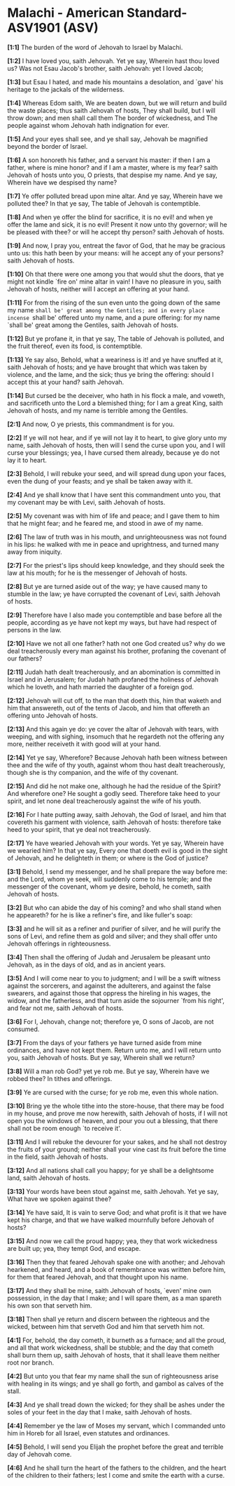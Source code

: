 # Malachi - American Standard-ASV1901 (ASV)

**[1:1]** The burden of the word of Jehovah to Israel by Malachi.

**[1:2]** I have loved you, saith Jehovah. Yet ye say, Wherein hast thou loved us? Was not Esau Jacob's brother, saith Jehovah: yet I loved Jacob;

**[1:3]** but Esau I hated, and made his mountains a desolation, and `gave' his heritage to the jackals of the wilderness.

**[1:4]** Whereas Edom saith, We are beaten down, but we will return and build the waste places; thus saith Jehovah of hosts, They shall build, but I will throw down; and men shall call them The border of wickedness, and The people against whom Jehovah hath indignation for ever.

**[1:5]** And your eyes shall see, and ye shall say, Jehovah be magnified beyond the border of Israel.

**[1:6]** A son honoreth his father, and a servant his master: if then I am a father, where is mine honor? and if I am a master, where is my fear? saith Jehovah of hosts unto you, O priests, that despise my name. And ye say, Wherein have we despised thy name?

**[1:7]** Ye offer polluted bread upon mine altar. And ye say, Wherein have we polluted thee? In that ye say, The table of Jehovah is contemptible.

**[1:8]** And when ye offer the blind for sacrifice, it is no evil! and when ye offer the lame and sick, it is no evil! Present it now unto thy governor; will he be pleased with thee? or will he accept thy person? saith Jehovah of hosts.

**[1:9]** And now, I pray you, entreat the favor of God, that he may be gracious unto us: this hath been by your means: will he accept any of your persons? saith Jehovah of hosts.

**[1:10]** Oh that there were one among you that would shut the doors, that ye might not kindle `fire on' mine altar in vain! I have no pleasure in you, saith Jehovah of hosts, neither will I accept an offering at your hand.

**[1:11]** For from the rising of the sun even unto the going down of the same my name `shall be' great among the Gentiles; and in every place incense `shall be' offered unto my name, and a pure offering: for my name `shall be' great among the Gentiles, saith Jehovah of hosts.

**[1:12]** But ye profane it, in that ye say, The table of Jehovah is polluted, and the fruit thereof, even its food, is contemptible.

**[1:13]** Ye say also, Behold, what a weariness is it! and ye have snuffed at it, saith Jehovah of hosts; and ye have brought that which was taken by violence, and the lame, and the sick; thus ye bring the offering: should I accept this at your hand? saith Jehovah.

**[1:14]** But cursed be the deceiver, who hath in his flock a male, and voweth, and sacrificeth unto the Lord a blemished thing; for I am a great King, saith Jehovah of hosts, and my name is terrible among the Gentiles.

**[2:1]** And now, O ye priests, this commandment is for you.

**[2:2]** If ye will not hear, and if ye will not lay it to heart, to give glory unto my name, saith Jehovah of hosts, then will I send the curse upon you, and I will curse your blessings; yea, I have cursed them already, because ye do not lay it to heart.

**[2:3]** Behold, I will rebuke your seed, and will spread dung upon your faces, even the dung of your feasts; and ye shall be taken away with it.

**[2:4]** And ye shall know that I have sent this commandment unto you, that my covenant may be with Levi, saith Jehovah of hosts.

**[2:5]** My covenant was with him of life and peace; and I gave them to him that he might fear; and he feared me, and stood in awe of my name.

**[2:6]** The law of truth was in his mouth, and unrighteousness was not found in his lips: he walked with me in peace and uprightness, and turned many away from iniquity.

**[2:7]** For the priest's lips should keep knowledge, and they should seek the law at his mouth; for he is the messenger of Jehovah of hosts.

**[2:8]** But ye are turned aside out of the way; ye have caused many to stumble in the law; ye have corrupted the covenant of Levi, saith Jehovah of hosts.

**[2:9]** Therefore have I also made you contemptible and base before all the people, according as ye have not kept my ways, but have had respect of persons in the law.

**[2:10]** Have we not all one father? hath not one God created us? why do we deal treacherously every man against his brother, profaning the covenant of our fathers?

**[2:11]** Judah hath dealt treacherously, and an abomination is committed in Israel and in Jerusalem; for Judah hath profaned the holiness of Jehovah which he loveth, and hath married the daughter of a foreign god.

**[2:12]** Jehovah will cut off, to the man that doeth this, him that waketh and him that answereth, out of the tents of Jacob, and him that offereth an offering unto Jehovah of hosts.

**[2:13]** And this again ye do: ye cover the altar of Jehovah with tears, with weeping, and with sighing, insomuch that he regardeth not the offering any more, neither receiveth it with good will at your hand.

**[2:14]** Yet ye say, Wherefore? Because Jehovah hath been witness between thee and the wife of thy youth, against whom thou hast dealt treacherously, though she is thy companion, and the wife of thy covenant.

**[2:15]** And did he not make one, although he had the residue of the Spirit? And wherefore one? He sought a godly seed. Therefore take heed to your spirit, and let none deal treacherously against the wife of his youth.

**[2:16]** For I hate putting away, saith Jehovah, the God of Israel, and him that covereth his garment with violence, saith Jehovah of hosts: therefore take heed to your spirit, that ye deal not treacherously.

**[2:17]** Ye have wearied Jehovah with your words. Yet ye say, Wherein have we wearied him? In that ye say, Every one that doeth evil is good in the sight of Jehovah, and he delighteth in them; or where is the God of justice?

**[3:1]** Behold, I send my messenger, and he shall prepare the way before me: and the Lord, whom ye seek, will suddenly come to his temple; and the messenger of the covenant, whom ye desire, behold, he cometh, saith Jehovah of hosts.

**[3:2]** But who can abide the day of his coming? and who shall stand when he appeareth? for he is like a refiner's fire, and like fuller's soap:

**[3:3]** and he will sit as a refiner and purifier of silver, and he will purify the sons of Levi, and refine them as gold and silver; and they shall offer unto Jehovah offerings in righteousness.

**[3:4]** Then shall the offering of Judah and Jerusalem be pleasant unto Jehovah, as in the days of old, and as in ancient years.

**[3:5]** And I will come near to you to judgment; and I will be a swift witness against the sorcerers, and against the adulterers, and against the false swearers, and against those that oppress the hireling in his wages, the widow, and the fatherless, and that turn aside the sojourner `from his right', and fear not me, saith Jehovah of hosts.

**[3:6]** For I, Jehovah, change not; therefore ye, O sons of Jacob, are not consumed.

**[3:7]** From the days of your fathers ye have turned aside from mine ordinances, and have not kept them. Return unto me, and I will return unto you, saith Jehovah of hosts. But ye say, Wherein shall we return?

**[3:8]** Will a man rob God? yet ye rob me. But ye say, Wherein have we robbed thee? In tithes and offerings.

**[3:9]** Ye are cursed with the curse; for ye rob me, even this whole nation.

**[3:10]** Bring ye the whole tithe into the store-house, that there may be food in my house, and prove me now herewith, saith Jehovah of hosts, if I will not open you the windows of heaven, and pour you out a blessing, that there shall not be room enough `to receive it'.

**[3:11]** And I will rebuke the devourer for your sakes, and he shall not destroy the fruits of your ground; neither shall your vine cast its fruit before the time in the field, saith Jehovah of hosts.

**[3:12]** And all nations shall call you happy; for ye shall be a delightsome land, saith Jehovah of hosts.

**[3:13]** Your words have been stout against me, saith Jehovah. Yet ye say, What have we spoken against thee?

**[3:14]** Ye have said, It is vain to serve God; and what profit is it that we have kept his charge, and that we have walked mournfully before Jehovah of hosts?

**[3:15]** And now we call the proud happy; yea, they that work wickedness are built up; yea, they tempt God, and escape.

**[3:16]** Then they that feared Jehovah spake one with another; and Jehovah hearkened, and heard, and a book of remembrance was written before him, for them that feared Jehovah, and that thought upon his name.

**[3:17]** And they shall be mine, saith Jehovah of hosts, `even' mine own possession, in the day that I make; and I will spare them, as a man spareth his own son that serveth him.

**[3:18]** Then shall ye return and discern between the righteous and the wicked, between him that serveth God and him that serveth him not.

**[4:1]** For, behold, the day cometh, it burneth as a furnace; and all the proud, and all that work wickedness, shall be stubble; and the day that cometh shall burn them up, saith Jehovah of hosts, that it shall leave them neither root nor branch.

**[4:2]** But unto you that fear my name shall the sun of righteousness arise with healing in its wings; and ye shall go forth, and gambol as calves of the stall.

**[4:3]** And ye shall tread down the wicked; for they shall be ashes under the soles of your feet in the day that I make, saith Jehovah of hosts.

**[4:4]** Remember ye the law of Moses my servant, which I commanded unto him in Horeb for all Israel, even statutes and ordinances.

**[4:5]** Behold, I will send you Elijah the prophet before the great and terrible day of Jehovah come.

**[4:6]** And he shall turn the heart of the fathers to the children, and the heart of the children to their fathers; lest I come and smite the earth with a curse.
